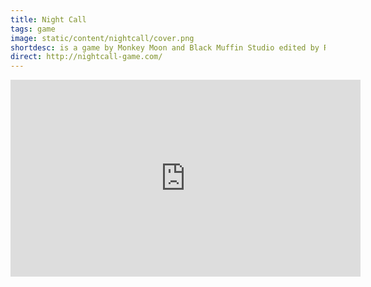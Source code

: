```yaml
---
title: Night Call
tags: game
image: static/content/nightcall/cover.png
shortdesc: is a game by Monkey Moon and Black Muffin Studio edited by Raw Fury. I'm helping on the code here.
direct: http://nightcall-game.com/
---
```


<iframe width="560" height="315" src="https://www.youtube-nocookie.com/embed/OqDKtO_LOKY?rel=0" frameborder="0" allow="autoplay; encrypted-media" allowfullscreen></iframe>